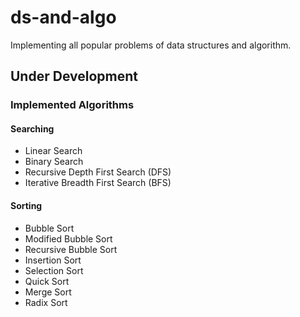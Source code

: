 # ds-and-algo

Implementing all popular problems of data structures and algorithm.

## Under Development

### Implemented Algorithms

#### Searching

* Linear Search
* Binary Search
* Recursive Depth First Search (DFS)
* Iterative Breadth First Search (BFS)

#### Sorting

* Bubble Sort
* Modified Bubble Sort
* Recursive Bubble Sort
* Insertion Sort
* Selection Sort
* Quick Sort
* Merge Sort
* Radix Sort
